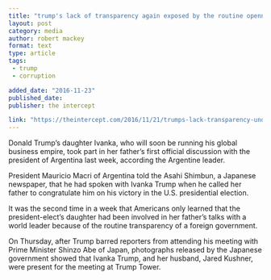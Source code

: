 ```yaml
---
title: "trump's lack of transparency again exposed by the routine openness of a foreign leader."
layout: post
category: media
author: robert mackey
format: text
type: article
tags: 
 - trump
 - corruption

added_date: "2016-11-23"
published_date: 
publisher: the intercept

link: "https://theintercept.com/2016/11/21/trumps-lack-transparency-undercut-routine-openness-foreign-leader/"
---
```


Donald Trump’s daughter Ivanka, who will soon be running his global business
empire, took part in her father’s first official discussion with the president
of Argentina last week, according the Argentine leader.

President Mauricio Macri of Argentina told the Asahi Shimbun, a Japanese
newspaper, that he had spoken with Ivanka Trump when he called her father to
congratulate him on his victory in the U.S. presidential election.

It was the second time in a week that Americans only learned that the
president-elect’s daughter had been involved in her father’s talks with a world
leader because of the routine transparency of a foreign government.

On Thursday, after Trump barred reporters from attending his meeting with Prime
Minister Shinzo Abe of Japan, photographs released by the Japanese government
showed that Ivanka Trump, and her husband, Jared Kushner, were present for the
meeting at Trump Tower.
